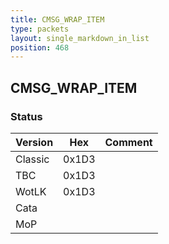 ```yaml
---
title: CMSG_WRAP_ITEM
type: packets
layout: single_markdown_in_list
position: 468
---
```


## CMSG_WRAP_ITEM

### Status

Version    | Hex        | Comment
---------- | ---------- | ---------- 
Classic    | 0x1D3      |
TBC        | 0x1D3      |
WotLK      | 0x1D3      |
Cata       |            |
MoP        |            |